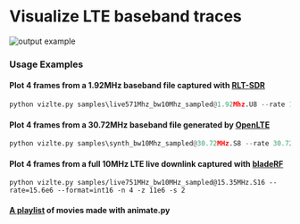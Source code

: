 # Visualize LTE baseband traces

![output example](http://i.imgur.com/cQgw1ik.png "output example")

### Usage Examples

#### Plot 4 frames from a 1.92MHz baseband file captured with [RLT-SDR](http://sdr.osmocom.org/trac/wiki/rtl-sdr)
 ```python
 python vizlte.py samples\live571Mhz_bw10Mhz_sampled@1.92Mhz.U8 --rate 1.92e6 --format uint8 -n 4
 ```

#### Plot 4 frames from a 30.72MHz baseband  file generated by [OpenLTE](http://sourceforge.net/projects/openlte/)
 ```python
 python vizlte.py samples\synth_bw10Mhz_sampled@30.72MHz.S8 --rate 30.72e6 --format int8 -n 4 -z 3e6
 ```

#### Plot 4 frames from a full 10MHz LTE live downlink captured with [bladeRF](http://www.nuand.com/)
    python vizlte.py samples/live751MHz_bw10MHz_sampled@15.35MHz.S16 --rate=15.6e6 --format=int16 -n 4 -z 11e6 -s 2



#### [A playlist](http://www.youtube.com/playlist?list=PLH4IHWtavDd8AcxVIxE9u-CYbFd7qik_6) of movies made with animate.py
